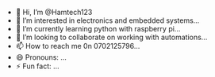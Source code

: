 - 👋 Hi, I’m @Hamtech123
- 👀 I’m interested in electronics and embedded systems...
- 🌱 I’m currently learning python with raspberry pi...
- 💞️ I’m looking to collaborate on working with automations...
- 📫 How to reach me 0n 0702125796...
- 😄 Pronouns: ...
- ⚡ Fun fact: ...

<!---
Hamtech123/Hamtech123 is a ✨ special ✨ repository because its `README.md` (this file) appears on your GitHub profile.
You can click the Preview link to take a look at your changes.
--->
